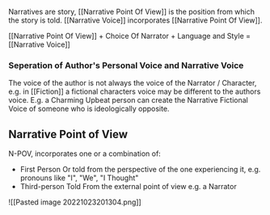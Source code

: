 Narratives are story, [[Narrative Point Of View]] is the position from which the story is told. [[Narrative Voice]] incorporates [[Narrative Point Of View]].

[[Narrative Point Of View]] + Choice Of Narrator + Language and Style = [[Narrative Voice]]

### Seperation of Author's Personal Voice and Narrative Voice

The voice of the author is not always the voice of the Narrator / Character, e.g. in [[Fiction]] a fictional characters voice may be different to the authors voice. E.g. a Charming Upbeat person can create the Narrative Fictional Voice of someone who is ideologically opposite.

## Narrative Point of View
N-POV, incorporates one or a combination of:

* First Person
Or told from the perspective of the one experiencing it, e.g. pronouns like "I", "We", "I Thought"
* Third-person
Told From the external point of view e.g. a Narrator

![[Pasted image 20221023201304.png]]

